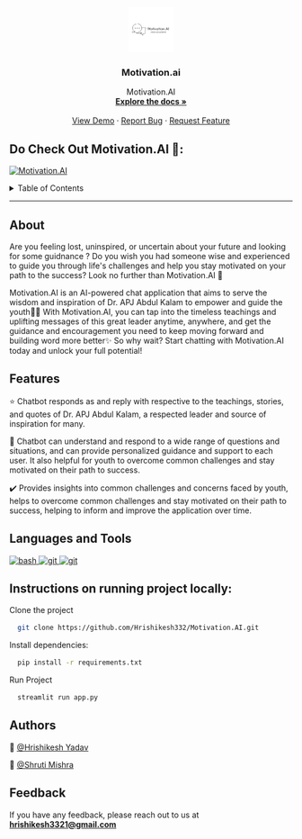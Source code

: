 
<br />
<div align="center">
  <a href="https://github.com/Hrishikesh332/Motivation.AI">
    <img src="src/Motivation.png" alt="Logo" width="80" height="80">
  </a>

  <h3 align="center">Motivation.ai</h3>

  <p align="center">
    Motivation.AI
    <br />
    <a href="https://github.com/Hrishikesh332/Motivation.AI"><strong>Explore the docs »</strong></a>
    <br />
    <br />
    <a href="https://github.com/Hrishikesh332/Motivation.AI">View Demo</a>
    ·
    <a href="https://github.com/Hrishikesh332/Motivation.AI/issues">Report Bug</a>
    ·
    <a href="https://github.com/Hrishikesh332/Motivation.AI/issues">Request Feature</a>
  </p>
</div>



## Do Check Out Motivation.AI 💪:

[![Motivation.AI](https://img.shields.io/badge/Motivation.AI-152238?style=for-the-badge&logo=Streamlit&logoColor=white)](https://streamlit.app/)

<details>
  <summary>Table of Contents</summary>
  <ol>
    <li><a href="#About">About</a></li>
    <li><a href="#Features">Features</a></li>
    <li><a href="#Tech-Stack">Tech Stack</a></li>
    <li><a href="#Languages-and-Tools">Languages and Tools</a></li>
    <li><a href="#Instructions-on-running-project-locally">Instructions on running project locally</a></li>
    <li><a href="#Feedback">Feedback</a></li>


  </ol>
</details>

------

## About

Are you feeling lost, uninspired, or uncertain about your future and looking for some guidnance ? Do you wish you had someone wise and experienced to guide you through life's challenges and help you stay motivated on your path to the success? Look no further than Motivation.AI 💪

Motivation.AI is an AI-powered chat application that aims to serve the wisdom and inspiration of Dr. APJ Abdul Kalam to empower and guide the youth👨‍💻  With Motivation.AI, you can tap into the timeless teachings and uplifting messages of this great leader anytime, anywhere, and get the guidance and encouragement you need to keep moving forward and building word more better✨  So why wait? Start chatting with Motivation.AI today and unlock your full potential!

## Features

⭐ Chatbot responds as and reply with respective to the teachings, stories, and quotes of Dr. APJ Abdul Kalam, a respected leader and source of inspiration for many.

🤝 Chatbot can understand and respond to a wide range of questions and situations, and can provide personalized guidance and support to each user. It also helpful for youth to overcome common challenges and stay motivated on their path to success.

✔️ Provides insights into common challenges and concerns faced by youth, helps to overcome common challenges and stay motivated on their path to success, helping to inform and improve the application over time.


## Languages and Tools

<p align="left"> <a href="https://streamlit.io/" target="_blank" rel="noreferrer"> <img src="https://seeklogo.com/images/S/streamlit-logo-1A3B208AE4-seeklogo.com.png" alt="bash" width="40" height="40"/> </a><a href="https://www.python.org/" rel="noreferrer"> <img src="https://www.svgrepo.com/show/452091/python.svg" alt="git" width="40" height="40"/> </a>
<a href="https://openai.com/" rel="noreferrer"> <img src="https://github.com/Hrishikesh332/OpenCode/blob/main/src/openai.jpg" alt="git" width="40" height="40"/> </a>

 
 ## Instructions on running project locally:

Clone the project

```bash
  git clone https://github.com/Hrishikesh332/Motivation.AI.git
```

Install dependencies:

```bash
  pip install -r requirements.txt 
```
  

Run Project 

```bash
  streamlit run app.py
```


## Authors

🔆 [@Hrishikesh Yadav](https://www.github.com/hrishikesh332)

🔆 [@Shruti Mishra](https://github.com/ShrutiMishra-2002)




## Feedback

If you have any feedback, please reach out to us at **hrishikesh3321@gmail.com**




